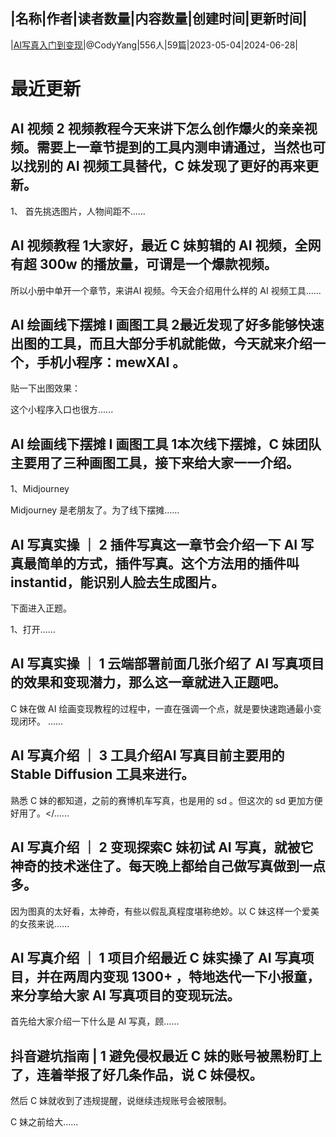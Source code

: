 |名称|作者|读者数量|内容数量|创建时间|更新时间|
---
|[AI写真入门到变现](https://xiaobot.net/p/codyyang?refer=0b133df9-27dc-423b-8101-639049001c13)|@CodyYang|556人|59篇|2023-05-04|2024-06-28|

# 最近更新
## AI 视频 2 视频教程今天来讲下怎么创作爆火的亲亲视频。需要上一章节提到的工具内测申请通过，当然也可以找别的 AI 视频工具替代，C 妹发现了更好的再来更新。

1、 首先挑选图片，人物间距不......
## AI 视频教程 1大家好，最近 C 妹剪辑的 AI 视频，全网有超 300w 的播放量，可谓是一个爆款视频。

所以小册中单开一个章节，来讲AI 视频。今天会介绍用什么样的 AI 视频工具......
## AI 绘画线下摆摊 I 画图工具 2最近发现了好多能够快速出图的工具，而且大部分手机就能做，今天就来介绍一个，手机小程序：mewXAI 。

贴一下出图效果：

这个小程序入口也很方......
## AI 绘画线下摆摊 I 画图工具 1本次线下摆摊，C 妹团队主要用了三种画图工具，接下来给大家一一介绍。

1、Midjourney

Midjourney 是老朋友了。为了线下摆摊......
## AI 写真实操 ｜ 2 插件写真这一章节会介绍一下 AI 写真最简单的方式，插件写真。这个方法用的插件叫 instantid，能识别人脸去生成图片。

下面进入正题。

1、打开......
## AI 写真实操 ｜ 1 云端部署前面几张介绍了 AI 写真项目的效果和变现潜力，那么这一章就进入正题吧。

C 妹在做 AI 绘画变现教程的过程中，一直在强调一个点，就是要快速跑通最小变现闭环。
......
## AI 写真介绍 ｜ 3 工具介绍AI 写真目前主要用的 Stable Diffusion 工具来进行。

熟悉 C 妹的都知道，之前的赛博机车写真，也是用的 sd 。但这次的 sd 更加方便好用了。</......
## AI 写真介绍 ｜ 2 变现探索C 妹初试 AI 写真，就被它神奇的技术迷住了。每天晚上都给自己做写真做到一点多。

因为图真的太好看，太神奇，有些以假乱真程度堪称绝妙。以 C 妹这样一个爱美的女孩来说......
## AI 写真介绍 ｜ 1 项目介绍最近 C 妹实操了 AI 写真项目，并在两周内变现 1300+ ，特地迭代一下小报童，来分享给大家 AI 写真项目的变现玩法。

首先给大家介绍一下什么是 AI 写真，顾......
## 抖音避坑指南 | 1 避免侵权最近 C 妹的账号被黑粉盯上了，连着举报了好几条作品，说 C 妹侵权。

然后 C 妹就收到了违规提醒，说继续违规账号会被限制。

C 妹之前给大......

